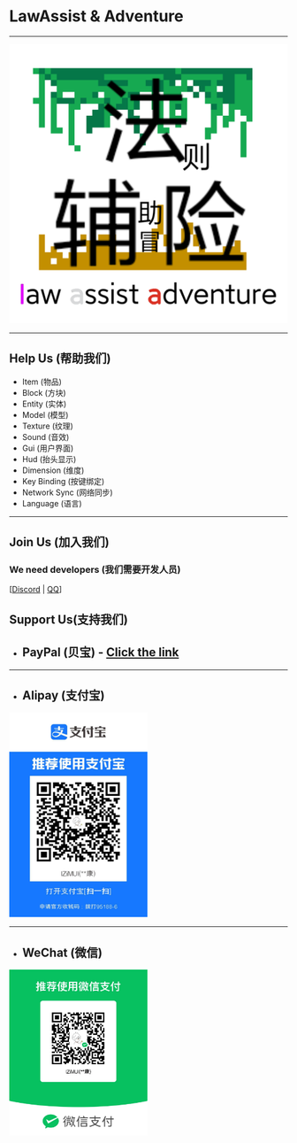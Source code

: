 # LawAssist & Adventure

***

![BackgroundImage](/support/BackgroundImage.png)

***

## Help Us (帮助我们)
- Item (物品)
- Block (方块)
- Entity (实体)
- Model (模型)
- Texture (纹理)
- Sound (音效)
- Gui (用户界面)
- Hud (抬头显示)
- Dimension (维度)
- Key Binding (按键绑定)
- Network Sync (网络同步)
- Language (语言)

***

## Join Us (加入我们)
### We need developers (我们需要开发人员)
[[Discord](https://discord.gg/9pPfjJBB) | [QQ](https://qm.qq.com/q/WHGY9FnnuA)]

## Support Us(支持我们)
- ## PayPal (贝宝) - [Click the link](https://www.paypal.me/lzimul)

***

- ## Alipay (支付宝)
<div>
    <img src="./support/Alipay.jpg" alt="Alipay" width="250" height="370"/>
</div>

***

- ## WeChat (微信)
<div>
    <img src="./support/WeChat.jpg" alt="WeChat" width="250" height="300"/>
</div>